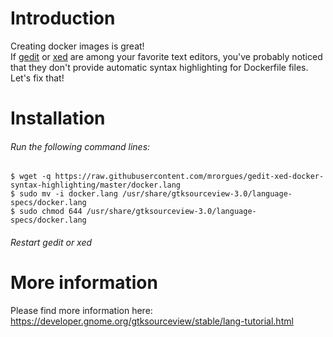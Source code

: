 # Introduction

Creating docker images is great!<br />
If [gedit](https://wiki.gnome.org/Apps/Gedit) or [xed](https://github.com/linuxmint/xed) are among your favorite text editors, you've probably noticed that they don't provide automatic syntax highlighting for Dockerfile files.<br />
Let's fix that! 

# Installation

###### Run the following command lines:

```
$ wget -q https://raw.githubusercontent.com/mrorgues/gedit-xed-docker-syntax-highlighting/master/docker.lang
$ sudo mv -i docker.lang /usr/share/gtksourceview-3.0/language-specs/docker.lang
$ sudo chmod 644 /usr/share/gtksourceview-3.0/language-specs/docker.lang
```

###### Restart gedit or xed

# More information
Please find more information here: https://developer.gnome.org/gtksourceview/stable/lang-tutorial.html
